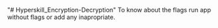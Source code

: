 "# Hyperskill_Encryption-Decryption" 
To know about the flags run app without flags or add any inapropriate.
